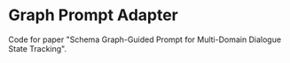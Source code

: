 # Graph Prompt Adapter

Code for paper "Schema Graph-Guided Prompt for Multi-Domain Dialogue State Tracking".
